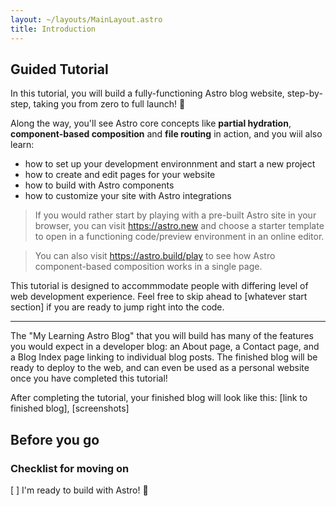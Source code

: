```yaml
---
layout: ~/layouts/MainLayout.astro
title: Introduction
---
```


## Guided Tutorial

In this tutorial, you will build a fully-functioning Astro blog website, step-by-step, taking you from zero to full launch! :rocket:

Along the way, you'll see Astro core concepts like **partial hydration**, **component-based composition** and **file routing** in action, and you wiil also learn:
- how to set up your development environnment and start a new project
- how to create and edit pages for your website
- how to build with Astro components
- how to customize your site with Astro integrations


> If you would rather start by playing with a pre-built Astro site in your browser, you can visit https://astro.new and choose a starter template to open in a functioning code/preview environment in an online editor.

> You can also visit https://astro.build/play to see how Astro component-based composition works in a single page.

This tutorial is designed to accommmodate people with differing level of web development experience. Feel free to skip ahead to [whatever start section] if you are ready to jump right into the code.

-------
The "My Learning Astro Blog" that you will build has many of the features you would expect in a developer blog: an About page, a Contact page, and a Blog Index page linking to individual blog posts. The finished blog will be ready to deploy to the web, and can even be used as a personal website once you have completed this tutorial!

After completing the tutorial, your finished blog will look like this: [link to finished blog], [screenshots]

## Before you go

### Checklist for moving on

[ ] I'm ready to build with Astro! :rocket:

